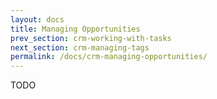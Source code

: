 ```yaml
---
layout: docs
title: Managing Opportunities
prev_section: crm-working-with-tasks
next_section: crm-managing-tags
permalink: /docs/crm-managing-opportunities/
---
```


TODO